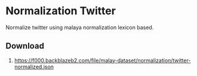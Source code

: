 # Normalization Twitter

Normalize twitter using malaya normalization lexicon based.

## Download

1. https://f000.backblazeb2.com/file/malay-dataset/normalization/twitter-normalized.json